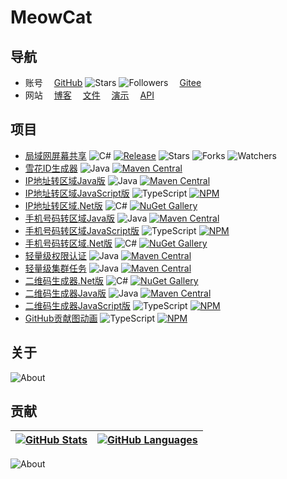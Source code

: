 # MeowCat

## 导航

- 账号 &emsp;[GitHub](https://github.com/ALI1416)
  ![Stars](https://img.shields.io/github/stars/ALI1416?style=social)
  ![Followers](https://img.shields.io/github/followers/ALI1416?style=social)
  &emsp;[Gitee](https://gitee.com/ALI1416)
- 网站 &emsp;[博客](https://blog.404z.cn)
  &emsp;[文件](https://www.404z.cn/files)
  &emsp;[演示](https://www.404z.cn/demo)
  &emsp;[API](https://www.404z.cn/api/)

## 项目

- [局域网屏幕共享](https://github.com/ALI1416/ScreenShare)
  ![C#](https://shields.io/badge/C%23-178600)
  [![Release](https://img.shields.io/github/v/release/ALI1416/ScreenShare?label=Release)](https://github.com/ALI1416/ScreenShare/releases)
  ![Stars](https://img.shields.io/github/stars/ALI1416/ScreenShare?style=social)
  ![Forks](https://img.shields.io/github/forks/ALI1416/ScreenShare?style=social)
  ![Watchers](https://img.shields.io/github/watchers/ALI1416/ScreenShare?style=social)
- [雪花ID生成器](https://github.com/ALI1416/id)
  ![Java](https://shields.io/badge/Java-B07219)
  [![Maven Central](https://img.shields.io/maven-central/v/cn.404z/id?label=Maven%20Central)](https://mvnrepository.com/artifact/cn.404z/id)
- [IP地址转区域Java版](https://github.com/ALI1416/ip2region)
  ![Java](https://shields.io/badge/Java-B07219)
  [![Maven Central](https://img.shields.io/maven-central/v/cn.404z/ip2region?label=Maven%20Central)](https://mvnrepository.com/artifact/cn.404z/ip2region)
- [IP地址转区域JavaScript版](https://github.com/ALI1416/ip2region-js)
  ![TypeScript](https://shields.io/badge/TypeScript-3178C6)
  [![NPM](https://img.shields.io/npm/v/@ali1416/ip2region?label=NPM)](https://www.npmjs.com/package/@ali1416/ip2region)
- [IP地址转区域.Net版](https://github.com/ALI1416/Ip2Region.Net)
  ![C#](https://shields.io/badge/C%23-178600)
  [![NuGet Gallery](https://img.shields.io/nuget/v/Z.Ip2Region.Net?label=NuGet%20Gallery)](https://www.nuget.org/packages/Z.Ip2Region.Net)
- [手机号码转区域Java版](https://github.com/ALI1416/phone2region)
  ![Java](https://shields.io/badge/Java-B07219)
  [![Maven Central](https://img.shields.io/maven-central/v/cn.404z/phone2region?label=Maven%20Central)](https://mvnrepository.com/artifact/cn.404z/phone2region)
- [手机号码转区域JavaScript版](https://github.com/ALI1416/phone2region-js)
  ![TypeScript](https://shields.io/badge/TypeScript-3178C6)
  [![NPM](https://img.shields.io/npm/v/@ali1416/phone2region?label=NPM)](https://www.npmjs.com/package/@ali1416/phone2region)
- [手机号码转区域.Net版](https://github.com/ALI1416/Phone2Region.Net)
  ![C#](https://shields.io/badge/C%23-178600)
  [![NuGet Gallery](https://img.shields.io/nuget/v/Z.Phone2Region.Net?label=NuGet%20Gallery)](https://www.nuget.org/packages/Z.Phone2Region.Net)
- [轻量级权限认证](https://github.com/ALI1416/tiny-token-spring-boot-starter)
  ![Java](https://shields.io/badge/Java-B07219)
  [![Maven Central](https://img.shields.io/maven-central/v/cn.404z/tiny-token-spring-boot-starter?label=Maven%20Central)](https://mvnrepository.com/artifact/cn.404z/tiny-token-spring-boot-starter)
- [轻量级集群任务](https://github.com/ALI1416/tiny-task-spring-boot-starter)
  ![Java](https://shields.io/badge/Java-B07219)
  [![Maven Central](https://img.shields.io/maven-central/v/cn.404z/tiny-task-spring-boot-starter?label=Maven%20Central)](https://mvnrepository.com/artifact/cn.404z/tiny-task-spring-boot-starter)
- [二维码生成器.Net版](https://github.com/ALI1416/QRCodeEncoder.Net)
  ![C#](https://shields.io/badge/C%23-178600)
  [![NuGet Gallery](https://img.shields.io/nuget/v/Z.QRCodeEncoder.Net?label=NuGet%20Gallery)](https://www.nuget.org/packages/Z.QRCodeEncoder.Net)
- [二维码生成器Java版](https://github.com/ALI1416/qrcode-encoder)
  ![Java](https://shields.io/badge/Java-B07219)
  [![Maven Central](https://img.shields.io/maven-central/v/cn.404z/qrcode-encoder?label=Maven%20Central)](https://mvnrepository.com/artifact/cn.404z/qrcode-encoder)
- [二维码生成器JavaScript版](https://github.com/ALI1416/qrcode-encoder-js)
  ![TypeScript](https://shields.io/badge/TypeScript-3178C6)
  [![NPM](https://img.shields.io/npm/v/@ali1416/qrcode-encoder?label=NPM)](https://www.npmjs.com/package/@ali1416/qrcode-encoder)
- [GitHub贡献图动画](https://github.com/ALI1416/snk)
  ![TypeScript](https://shields.io/badge/TypeScript-3178C6)
  [![NPM](https://img.shields.io/npm/v/@ali1416/snk?label=NPM)](https://www.npmjs.com/package/@ali1416/snk)

## 关于

<picture>
  <source media="(prefers-color-scheme: dark)" srcset="https://www.404z.cn/images/about.dark.svg">
  <img alt="About" src="https://www.404z.cn/images/about.light.svg">
</picture>

## 贡献

| [![GitHub Stats](https://github-readme-stats.404z.cn/api?username=ALI1416&theme=transparent&hide_border=true&locale=cn&show_icons=true&include_all_commits=true&count_private=true)](https://github.com/ALI1416) | [![GitHub Languages](https://github-readme-stats.404z.cn/api/top-langs/?username=ALI1416&theme=transparent&hide_border=true&locale=cn&layout=compact&langs_count=8)](https://github.com/ALI1416) |
| - | - |

<picture>
  <source media="(prefers-color-scheme: dark)" srcset="https://www.404z.cn/api/snk/generate/ali1416.dark.svg">
  <img alt="About" src="https://www.404z.cn/api/snk/generate/ali1416.light.svg">
</picture>
